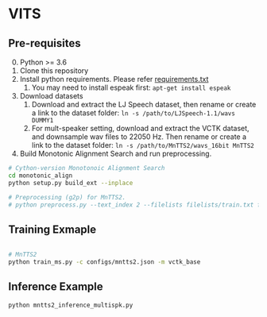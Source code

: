 # VITS

## Pre-requisites
0. Python >= 3.6
0. Clone this repository
0. Install python requirements. Please refer [requirements.txt](requirements.txt)
    1. You may need to install espeak first: `apt-get install espeak`
0. Download datasets
    1. Download and extract the LJ Speech dataset, then rename or create a link to the dataset folder: `ln -s /path/to/LJSpeech-1.1/wavs DUMMY1`
    1. For mult-speaker setting, download and extract the VCTK dataset, and downsample wav files to 22050 Hz. Then rename or create a link to the dataset folder: `ln -s /path/to/MnTTS2/wavs_16bit MnTTS2`
0. Build Monotonic Alignment Search and run preprocessing. 
```sh
# Cython-version Monotonoic Alignment Search
cd monotonic_align
python setup.py build_ext --inplace

# Preprocessing (g2p) for MnTTS2.
# python preprocess.py --text_index 2 --filelists filelists/train.txt filelists/valid.txt filelists/test.txt
```


## Training Exmaple
```sh

# MnTTS2
python train_ms.py -c configs/mntts2.json -m vctk_base
```


## Inference Example
```
python mntts2_inference_multispk.py
```
